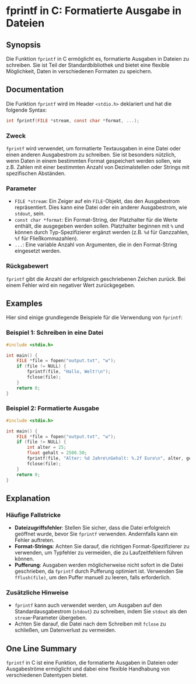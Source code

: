 <!--
Meta Description: # fprintf in C: Formatierte Ausgabe in Dateien ## Synopsis Die Funktion `fprintf` in C ermöglicht es, formatierte Ausgaben in Dateien zu schreiben. Si...
Meta Keywords: die, file, fprintf, sie, eine
-->

# fprintf in C: Formatierte Ausgabe in Dateien

## Synopsis
Die Funktion `fprintf` in C ermöglicht es, formatierte Ausgaben in Dateien zu schreiben. Sie ist Teil der Standardbibliothek und bietet eine flexible Möglichkeit, Daten in verschiedenen Formaten zu speichern.

## Documentation
Die Funktion `fprintf` wird im Header `<stdio.h>` deklariert und hat die folgende Syntax:

```c
int fprintf(FILE *stream, const char *format, ...);
```

### Zweck
`fprintf` wird verwendet, um formatierte Textausgaben in eine Datei oder einen anderen Ausgabestrom zu schreiben. Sie ist besonders nützlich, wenn Daten in einem bestimmten Format gespeichert werden sollen, wie z.B. Zahlen mit einer bestimmten Anzahl von Dezimalstellen oder Strings mit spezifischen Abständen.

### Parameter
- `FILE *stream`: Ein Zeiger auf ein `FILE`-Objekt, das den Ausgabestrom repräsentiert. Dies kann eine Datei oder ein anderer Ausgabestrom, wie `stdout`, sein.
- `const char *format`: Ein Format-String, der Platzhalter für die Werte enthält, die ausgegeben werden sollen. Platzhalter beginnen mit `%` und können durch Typ-Spezifizierer ergänzt werden (z.B. `%d` für Ganzzahlen, `%f` für Fließkommazahlen).
- `...`: Eine variable Anzahl von Argumenten, die in den Format-String eingesetzt werden.

### Rückgabewert
`fprintf` gibt die Anzahl der erfolgreich geschriebenen Zeichen zurück. Bei einem Fehler wird ein negativer Wert zurückgegeben.

## Examples
Hier sind einige grundlegende Beispiele für die Verwendung von `fprintf`:

### Beispiel 1: Schreiben in eine Datei
```c
#include <stdio.h>

int main() {
    FILE *file = fopen("output.txt", "w");
    if (file != NULL) {
        fprintf(file, "Hallo, Welt!\n");
        fclose(file);
    }
    return 0;
}
```

### Beispiel 2: Formatierte Ausgabe
```c
#include <stdio.h>

int main() {
    FILE *file = fopen("output.txt", "w");
    if (file != NULL) {
        int alter = 25;
        float gehalt = 2500.50;
        fprintf(file, "Alter: %d Jahre\nGehalt: %.2f Euro\n", alter, gehalt);
        fclose(file);
    }
    return 0;
}
```

## Explanation
### Häufige Fallstricke
- **Dateizugriffsfehler**: Stellen Sie sicher, dass die Datei erfolgreich geöffnet wurde, bevor Sie `fprintf` verwenden. Andernfalls kann ein Fehler auftreten.
- **Format-Strings**: Achten Sie darauf, die richtigen Format-Spezifizierer zu verwenden, um Typfehler zu vermeiden, die zu Laufzeitfehlern führen können.
- **Pufferung**: Ausgaben werden möglicherweise nicht sofort in die Datei geschrieben, da `fprintf` durch Pufferung optimiert ist. Verwenden Sie `fflush(file)`, um den Puffer manuell zu leeren, falls erforderlich.

### Zusätzliche Hinweise
- `fprintf` kann auch verwendet werden, um Ausgaben auf den Standardausgabestrom (`stdout`) zu schreiben, indem Sie `stdout` als den `stream`-Parameter übergeben.
- Achten Sie darauf, die Datei nach dem Schreiben mit `fclose` zu schließen, um Datenverlust zu vermeiden.

## One Line Summary
`fprintf` in C ist eine Funktion, die formatierte Ausgaben in Dateien oder Ausgabeströme ermöglicht und dabei eine flexible Handhabung von verschiedenen Datentypen bietet.